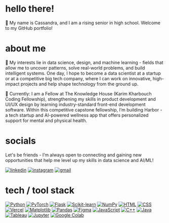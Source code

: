 # hello there!
🐚 My name is Cassandra, and I am a rising senior in high school. Welcome to my GitHub portfolio!

# about me
🤍 My interests lie in data science, design, and machine learning - fields that allow me to uncover patterns, solve real-world problems, and build intelligent systems. One day, I hope to become a data scientist at a startup or at a competitive big tech company, where I can work on innovative, high-impact projects and help shape technology from the ground up. 

🌊 Currently: I am a Fellow at The Knowledge House (Karim Kharbouch Coding Fellowship), strengthening my skills in product development and UI/UX design by learning industry-standard front-end development software. Within this competitive capstone fellowship, I’m building Harbor - a tech startup and AI-powered wellness app that offers personalized support for mental and physical health. 

# socials
Let's be friends - I’m always open to connecting and gaining new opportunities that help me level up my skills in data science and AI/ML!

[![linkedin](https://img.shields.io/badge/linkedin-3a4654?style=for-the-badge&logo=linkedin&logoColor=white)](https://www.linkedin.com/in/cassandra-caluag/)
[![instagram](https://img.shields.io/badge/instagram-262e36?style=for-the-badge&logo=instagram&logoColor=d3d1ce)](https://www.instagram.com/csndracal/)
[![gmail](https://img.shields.io/badge/gmail-202940?style=for-the-badge&logo=gmail&logoColor=white)](mailto:cassandralinneacaluag@gmail.com)

# tech / tool stack
[![Python](https://img.shields.io/badge/python-24221e?style=for-the-badge&logo=python&logoColor=white)](#)
[![PyTorch](https://img.shields.io/badge/pytorch-24221e?style=for-the-badge&logo=pytorch&logoColor=white)](#)
[![Flask](https://img.shields.io/badge/flask-24221e?style=for-the-badge&logo=flask&logoColor=white)](#)
[![Scikit-learn](https://img.shields.io/badge/scikit--learn-24221e?style=for-the-badge&logo=scikitlearn&logoColor=white)](#)
[![NumPy](https://img.shields.io/badge/numpy-24221e?style=for-the-badge&logo=numpy&logoColor=white)](#)
[![HTML](https://img.shields.io/badge/html5-24221e?style=for-the-badge&logo=html5&logoColor=white)](#)
[![CSS](https://img.shields.io/badge/css3-24221e?style=for-the-badge&logo=css3&logoColor=white)](#)
[![Vercel](https://img.shields.io/badge/vercel-24221e?style=for-the-badge&logo=vercel&logoColor=white)](#)
[![Matplotlib](https://img.shields.io/badge/matplotlib-24221e?style=for-the-badge&logo=plotly&logoColor=white)](#)
[![Pandas](https://img.shields.io/badge/pandas-24221e?style=for-the-badge&logo=pandas&logoColor=white)](#)
[![Figma](https://img.shields.io/badge/figma-24221e?style=for-the-badge&logo=figma&logoColor=white)](#)
[![JavaScript](https://img.shields.io/badge/javascript-24221e?style=for-the-badge&logo=javascript&logoColor=white)](#)
[![C++](https://img.shields.io/badge/c++-24221e?style=for-the-badge&logo=c%2B%2B&logoColor=white)](#)
[![Java](https://img.shields.io/badge/java-24221e?style=for-the-badge&logo=java&logoColor=white)](#)
[![Tableau](https://img.shields.io/badge/tableau-24221e?style=for-the-badge&logo=tableau&logoColor=white)](#)
[![Jupyter](https://img.shields.io/badge/jupyter-24221e?style=for-the-badge&logo=jupyter&logoColor=white)](#)
[![Google Colab](https://img.shields.io/badge/google%20colab-24221e?style=for-the-badge&logo=googlecolab&logoColor=white)](#)


